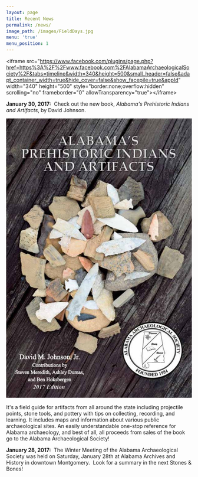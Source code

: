 ```yaml
---
layout: page
title: Recent News
permalink: /news/
image_path: /images/FieldDays.jpg
menu: 'true'
menu_position: 1
---
```



&lt;iframe src="https://www.facebook.com/plugins/page.php?href=https%3A%2F%2Fwww.facebook.com%2FAlabamaArchaeologicalSociety%2F&tabs=timeline&width=340&height=500&small_header=false&adapt_container_width=true&hide_cover=false&show_facepile=true&appId" width="340" height="500" style="border:none;overflow:hidden" scrolling="no" frameborder="0" allowTransparency="true"&gt;&lt;/iframe&gt;

**January 30, 2017:**&nbsp; Check out the new book, *Alabama's Prehistoric Indians and Artifacts*, by David Johnson.

![](/uploads/versions/bookcover---x0-0-907-1360-907-1360x---.jpg)

It's a field guide for artifacts from all around the state including projectile points, stone tools, and pottery with tips on collecting, recording, and learning. It includes maps and information about various public archaeological sites. An easily understandable one-stop reference for Alabama archaeology, and best of all, all proceeds from sales of the book go to the Alabama Archaeological Society!

**January 28, 2017:**&nbsp; The Winter Meeting of the Alabama Archaeological Society was held on Saturday, January 28th at Alabama Archives and History in downtown Montgomery.&nbsp; Look for a summary in the next Stones & Bones!